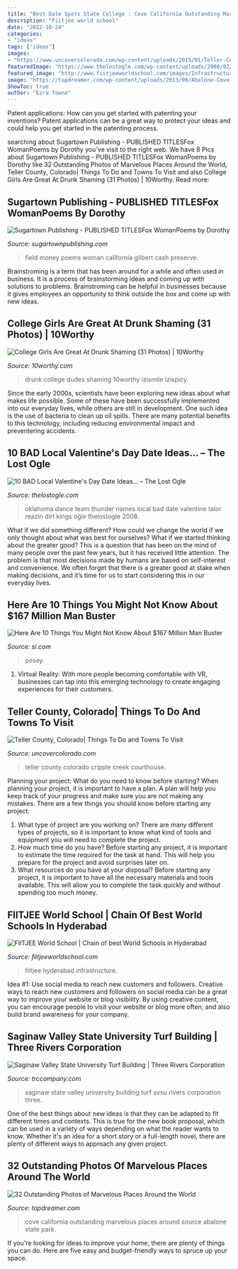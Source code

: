 ```yaml
---
title: "Best Date Spots State College : Cove California Outstanding Marvelous Places Around Source Abalone State Park"
description: "Fiitjee world school"
date: "2022-10-24"
categories:
- "ideas"
tags: ["ideas"]
images:
- "https://www.uncovercolorado.com/wp-content/uploads/2015/01/Teller-County-Courthouse-Cripple-Creek-Colorado-1280x853.jpg"
featuredImage: "https://www.thelostogle.com/wp-content/uploads/2008/02/honeybees.jpg"
featured_image: "http://www.fiitjeeworldschool.com/images/Infrastructure03.jpg"
image: "https://topdreamer.com/wp-content/uploads/2013/06/Abalone-Cove-State-Park-California.jpg"
ShowToc: true
author: "Ezra Towne"
---
```



Patent applications: How can you get started with patenting your inventions?
Patent applications can be a great way to protect your ideas and could help you get started in the patenting process.

	

		
searching about Sugartown Publishing - PUBLISHED TITLESFox WomanPoems by Dorothy you've visit to the right web. We have 8 Pics about Sugartown Publishing - PUBLISHED TITLESFox WomanPoems by Dorothy like 32 Outstanding Photos of Marvelous Places Around the World, Teller County, Colorado| Things To Do and Towns To Visit and also College Girls Are Great At Drunk Shaming (31 Photos) | 10Worthy. Read more:
		
    
## Sugartown Publishing - PUBLISHED TITLESFox WomanPoems By Dorothy

<img loading=lazy src="http://sugartownpublishing.com/yahoo_site_admin/assets/images/Voices_from_the_Field_at_350_dpi.80123431_std.jpg" onerror="this.onerror=null;this.src='https://tse1.mm.bing.net/th?id=OIP.fjDD9v3ye_t8jggkGVyhbgHaLH&amp;pid=15.1';" alt="Sugartown Publishing - PUBLISHED TITLESFox WomanPoems by Dorothy">

_Source: sugartownpublishing.com_

>field money poems woman california gilbert cash preserve. 

	

Brainstroming is a term that has been around for a while and often used in business. It is a process of brainstorming ideas and coming up with solutions to problems. Brainstroming can be helpful in businesses because it gives employees an opportunity to think outside the box and come up with new ideas.

    
## College Girls Are Great At Drunk Shaming (31 Photos) | 10Worthy

<img loading=lazy src="https://i0.wp.com/www.10worthy.com/wp-content/uploads/college-drunk-shame-0009.png?resize=560%2C746" onerror="this.onerror=null;this.src='https://tse4.mm.bing.net/th?id=OIP._MXfbJvmFS2rhqEqvTzurQHaJ3&amp;pid=15.1';" alt="College Girls Are Great At Drunk Shaming (31 Photos) | 10Worthy">

_Source: 10worthy.com_

>drunk college dudes shaming 10worthy izismile izispicy. 

	

Since the early 2000s, scientists have been exploring new ideas about what makes life possible. Some of these have been successfully implemented into our everyday lives, while others are still in development. One such idea is the use of bacteria to clean up oil spills. There are many potential benefits to this technology, including reducing environmental impact and preventering accidents.

    
## 10 BAD Local Valentine&#039;s Day Date Ideas... – The Lost Ogle

<img loading=lazy src="https://www.thelostogle.com/wp-content/uploads/2008/02/honeybees.jpg" onerror="this.onerror=null;this.src='https://tse1.mm.bing.net/th?id=OIP.61Mi2vWSDxIryDj5E--_JAHaFj&amp;pid=15.1';" alt="10 BAD Local Valentine&#039;s Day Date Ideas... – The Lost Ogle">

_Source: thelostogle.com_

>oklahoma dance team thunder names local bad date valentine talor reazin dirt kings ogle thelostogle 2008. 

	

What if we did something different?
How could we change the world if we only thought about what was best for ourselves? What if we started thinking about the greater good? This is a question that has been on the mind of many people over the past few years, but it has received little attention. The problem is that most decisions made by humans are based on self-interest and convenience. We often forget that there is a greater good at stake when making decisions, and it’s time for us to start considering this in our everyday lives.

    
## Here Are 10 Things You Might Not Know About $167 Million Man Buster

<img loading=lazy src="https://www.si.com/.image/t_share/MTY4MjU4OTcyMjY0NjM4MzM3/posey-apjpg.jpg" onerror="this.onerror=null;this.src='https://tse2.mm.bing.net/th?id=OIP.i6UXX5K9llQQhzxzcHTBSAHaHa&amp;pid=15.1';" alt="Here Are 10 Things You Might Not Know About $167 Million Man Buster">

_Source: si.com_

>posey. 

	

1. Virtual Reality: With more people becoming comfortable with VR, businesses can tap into this emerging technology to create engaging experiences for their customers.

    
## Teller County, Colorado| Things To Do And Towns To Visit

<img loading=lazy src="https://www.uncovercolorado.com/wp-content/uploads/2015/01/Teller-County-Courthouse-Cripple-Creek-Colorado-1280x853.jpg" onerror="this.onerror=null;this.src='https://tse2.mm.bing.net/th?id=OIP.l9hE66PAg_Iic_fjkN6qVwHaE7&amp;pid=15.1';" alt="Teller County, Colorado| Things To Do and Towns To Visit">

_Source: uncovercolorado.com_

>teller county colorado cripple creek courthouse. 

	

Planning your project: What do you need to know before starting?
When planning your project, it is important to have a plan. A plan will help you keep track of your progress and make sure you are not making any mistakes. There are a few things you should know before starting any project:
1. What type of project are you working on? There are many different types of projects, so it is important to know what kind of tools and equipment you will need to complete the project.
2. How much time do you have? Before starting any project, it is important to estimate the time required for the task at hand. This will help you prepare for the project and avoid surprises later on.
3. What resources do you have at your disposal? Before starting any project, it is important to have all the necessary materials and tools available. This will allow you to complete the task quickly and without spending too much money.

    
## FIITJEE World School | Chain Of Best World Schools In Hyderabad

<img loading=lazy src="http://www.fiitjeeworldschool.com/images/Infrastructure03.jpg" onerror="this.onerror=null;this.src='https://tse4.mm.bing.net/th?id=OIP.nvCCmU_5AAxjmrDl4psNPgHaCF&amp;pid=15.1';" alt="FIITJEE World School | Chain of best World Schools in Hyderabad">

_Source: fiitjeeworldschool.com_

>fiitjee hyderabad infrastructure. 

	

Idea #1: Use social media to reach new customers and followers.
Creative ways to reach new customers and followers on social media can be a great way to improve your website or blog visibility. By using creative content, you can encourage people to visit your website or blog more often, and also build brand awareness for your company.

    
## Saginaw Valley State University Turf Building | Three Rivers Corporation

<img loading=lazy src="https://trccompany.com/wp-content/uploads/2016/02/gallery-images-wide_RG-Recovered_0005s_0002__0008s_0004_DSC_1924.jpg" onerror="this.onerror=null;this.src='https://tse3.mm.bing.net/th?id=OIP.5Sx2SU_M1osijDEmP-4xsgHaE7&amp;pid=15.1';" alt="Saginaw Valley State University Turf Building | Three Rivers Corporation">

_Source: trccompany.com_

>saginaw state valley university building turf svsu rivers corporation three. 

	

One of the best things about new ideas is that they can be adapted to fit different times and contexts. This is true for the new book proposal, which can be used in a variety of ways depending on what the reader wants to know. Whether it's an idea for a short story or a full-length novel, there are plenty of different ways to approach any given project.

    
## 32 Outstanding Photos Of Marvelous Places Around The World

<img loading=lazy src="https://topdreamer.com/wp-content/uploads/2013/06/Abalone-Cove-State-Park-California.jpg" onerror="this.onerror=null;this.src='https://tse4.mm.bing.net/th?id=OIP.mMPA9J0GIwNPLADWrUAnyQHaK-&amp;pid=15.1';" alt="32 Outstanding Photos of Marvelous Places Around the World">

_Source: topdreamer.com_

>cove california outstanding marvelous places around source abalone state park. 

	

If you're looking for ideas to improve your home, there are plenty of things you can do. Here are five easy and budget-friendly ways to spruce up your space.

